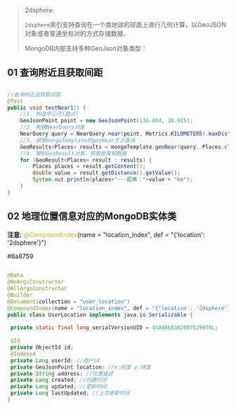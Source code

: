 > 2dsphere:
>
> `2dsphere`索引支持查询在一个类地球的球面上进行几何计算，以GeoJSON对象或者普通坐标对的方式存储数据。
>
> MongoDB内部支持多种GeoJson对象类型：

## 01 查询附近且获取间距

## 
```java
//查询附近且获取间距
@Test
public void testNear1() {
    //1. 构造中心点(圆点)
    GeoJsonPoint point = new GeoJsonPoint(116.404, 39.915);
    //2. 构建NearQuery对象
    NearQuery query = NearQuery.near(point, Metrics.KILOMETERS).maxDistance(1, Metrics.KILOMETERS);
    //3. 调用mongoTemplate的geoNear方法查询
    GeoResults<Places> results = mongoTemplate.geoNear(query, Places.class);
    //4. 解析GeoResult对象，获取距离和数据
    for (GeoResult<Places> result : results) {
        Places places = result.getContent();
        double value = result.getDistance().getValue();
        System.out.println(places+"---距离："+value + "km");
    }
}
```

## 02 地理位置信息对应的MongoDB实体类

**注意:** <font color=#bbb529>@CompoundIndex</font>(name = "location_index", def = "{'location': '2dsphere'}")  

#6a8759
```java
  
@Data  
@NoArgsConstructor  
@AllArgsConstructor  
@Builder  
@Document(collection = "user_location")  
@CompoundIndex(name = "location_index", def = "{'location': '2dsphere'}")  
public class UserLocation implements java.io.Serializable {  
  
 private static final long serialVersionUID = 4508868382007529970L;  
  
 @Id  
 private ObjectId id;  
 @Indexed  
 private Long userId; //用户id  
 private GeoJsonPoint location; //x:经度 y:纬度  
 private String address; //位置描述  
 private Long created; //创建时间  
 private Long updated; //更新时间  
 private Long lastUpdated; //上次更新时间  
}
```







